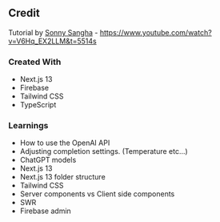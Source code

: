## Credit
Tutorial by [Sonny Sangha](https://www.youtube.com/@SonnySangha) - https://www.youtube.com/watch?v=V6Hq_EX2LLM&t=5514s

### Created With
- Next.js 13
- Firebase
- Tailwind CSS
- TypeScript

### Learnings
- How to use the OpenAI API
- Adjusting completion settings. (Temperature etc...)
- ChatGPT models
- Next.js 13
- Next.js 13 folder structure
- Tailwind CSS
- Server components vs Client side components
- SWR
- Firebase admin

